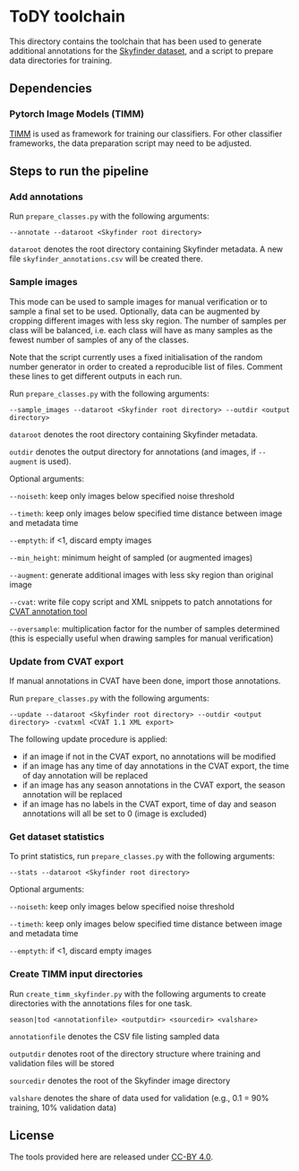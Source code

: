 # ToDY toolchain

This directory contains the toolchain that has been used to generate additional annotations for the [Skyfinder dataset](https://cs.valdosta.edu/~rpmihail/skyfinder/), and a script to prepare data directories for training.

## Dependencies

### Pytorch Image Models (TIMM)

[TIMM](https://github.com/rwightman/pytorch-image-models/tree/master/timm) is used as framework for training our classifiers. For other classifier frameworks, the data preparation script may need to be adjusted.

## Steps to run the pipeline


### Add annotations

Run `prepare_classes.py` with the following arguments:

```
--annotate --dataroot <Skyfinder root directory> 
```

`dataroot` denotes the root directory containing Skyfinder metadata. A new file `skyfinder_annotations.csv` will be created there.

### Sample images

This mode can be used to sample images for manual verification or to sample a final set to be used. Optionally, data can be augmented by cropping different images with less sky region. The number of samples per class will be balanced, i.e. each class will have as many samples as the fewest number of samples of any of the classes.

Note that the script currently uses a fixed initialisation of the random number generator in order to created a reproducible list of files. Comment these lines to get different outputs in each run.

Run `prepare_classes.py` with the following arguments:

```
--sample_images --dataroot <Skyfinder root directory> --outdir <output directory> 
```

`dataroot` denotes the root directory containing Skyfinder metadata.

`outdir` denotes the output directory for annotations (and images, if `--augment` is used).

Optional arguments:

`--noiseth`: keep only images below specified noise threshold

`--timeth`: keep only images below specified time distance between image and metadata time

`--emptyth`: if <1, discard empty images

`--min_height`: minimum height of sampled (or augmented images)

`--augment`: generate additional images with less sky region than original image

`--cvat`: write file copy script and XML snippets to patch annotations for [CVAT annotation tool](https://cvat.org/)

`--oversample`: multiplication factor for the number of samples determined (this is especially useful when drawing samples for manual verification)


### Update from CVAT export

If manual annotations in CVAT have been done, import those annotations. 

Run `prepare_classes.py` with the following arguments:

```
--update --dataroot <Skyfinder root directory> --outdir <output directory> -cvatxml <CVAT 1.1 XML export>
``` 

The following update procedure is applied:
- if an image if not in the CVAT export, no annotations will be modified
- if an image has any time of day annotations in the CVAT export, the time of day annotation will be replaced
- if an image has any season annotations in the CVAT export, the season annotation will be replaced
- if an image has no labels in the CVAT export, time of day and season annotations will all be set to 0 (image is excluded)

### Get dataset statistics


To print statistics, run `prepare_classes.py` with the following arguments:

```
--stats --dataroot <Skyfinder root directory> 
``` 

Optional arguments:

`--noiseth`: keep only images below specified noise threshold

`--timeth`: keep only images below specified time distance between image and metadata time

`--emptyth`: if <1, discard empty images


### Create TIMM input directories

Run `create_timm_skyfinder.py` with the following arguments to create directories with the annotations files for one task.

```
season|tod <annotationfile> <outputdir> <sourcedir> <valshare>
```

`annotationfile` denotes the CSV file listing sampled data

`outputdir` denotes root of the directory structure where training and validation files will be stored

`sourcedir` denotes the root of the Skyfinder image directory

`valshare` denotes the share of data used for validation (e.g., 0.1 = 90% training, 10% validation data)

## License

The tools provided here are released under [CC-BY 4.0](https://creativecommons.org/licenses/by/4.0/).

